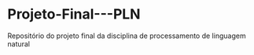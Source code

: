# Projeto-Final---PLN
Repositório do projeto final da disciplina de processamento de linguagem natural
